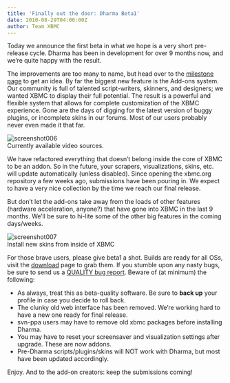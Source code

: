 ```yaml
---
title: 'Finally out the door: Dharma Beta1'
date: 2010-08-29T04:00:00Z
author: Team XBMC
---
```

Today we announce the first beta in what we hope is a very short pre-release cycle. Dharma has been in development for over 9 months now, and we’re quite happy with the result.

 The improvements are too many to name, but head over to the [milestone page](http://trac.xbmc.org/milestone/10.0) to get an idea. By far the biggest new feature is the Add-ons system. Our community is full of talented script-writers, skinners, and designers; we wanted XBMC to display their full potential. The result is a powerful and flexible system that allows for complete customization of the XBMC experience. Gone are the days of digging for the latest version of buggy plugins, or incomplete skins in our forums. Most of our users probably never even made it that far.

 ![](/sites/default/files/uploads/screenshot006.png "screenshot006")  
 Currently available video sources.

  We have refactored everything that doesn’t belong inside the core of XBMC to be an addon. So in the future, your scrapers, visualizations, skins, etc. will update automatically (unless disabled). Since opening the xbmc.org repository a few weeks ago, submissions have been pouring in. We expect to have a very nice collection by the time we reach our final release.

 But don’t let the add-ons take away from the loads of other features (hardware acceleration, anyone?) that have gone into XBMC in the last 9 months. We’ll be sure to hi-lite some of the other big features in the coming days/weeks.

 ![](/sites/default/files/uploads/screenshot0071.png "screenshot007")  
 Install new skins from inside of XBMC

   For those brave users, please give beta1 a shot. Builds are ready for all OSs, visit the [download](http://mirrors.xbmc.org/releases/) page to grab them. If you stumble upon any nasty bugs, be sure to send us a [QUALITY bug report](https://kodi.wiki/view/HOW-TO_submit_a_proper_Bug_Report). Beware of (at minimum) the following:

 
 * As always, treat this as beta-quality software. Be sure to **back up** your profile in case you decide to roll back.
 * The clunky old web interface has been removed. We’re working hard to have a new one ready for final release.
 * svn-ppa users may have to remove old xbmc packages before installing Dharma.
 * You may have to reset your screensaver and visualization settings after upgrade. These are now addons.
 * Pre-Dharma scripts/plugins/skins will NOT work with Dharma, but most have been updated accordingly.
 
 Enjoy. And to the add-on creators: keep the submissions coming!

 